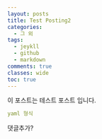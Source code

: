 ```yaml
---
layout: posts
title: Test Posting2
categories:
  - 그 외
tags:
  - jeykll
  - github
  - markdown
comments: true  
classes: wide
toc: true
---
```

이 포스트는 테스트 포스트 입니다.
```yaml
yaml 형식
```
댓글추가?
